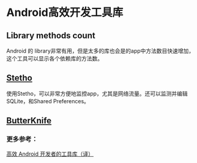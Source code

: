 # Android高效开发工具库

## Library methods count   
Android 的 library非常有用，但是太多的库也会是的app中方法数目快速增加，这个工具可以显示各个依赖库的方法数。

## [Stetho](http://facebook.github.io/stetho/)    
使用Stetho，可以非常方便地监控app，尤其是网络流量。还可以监测并编辑SQLite，和Shared Preferences。

## [ButterKnife](butterknife.md)

### 更多参考：
[高效 Android 开发者的工具库（译）](https://juejin.im/post/58c9e08bac502e005884bded?utm_source=gold_browser_extension)
